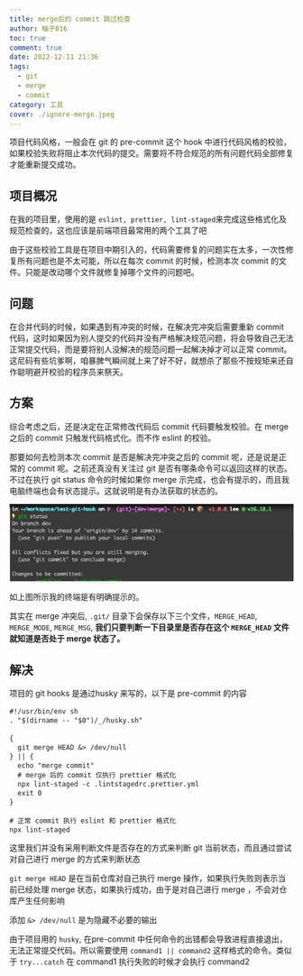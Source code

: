 ```yaml
---
title: merge后的 commit 跳过检查
author: 柚子816
toc: true
comment: true
date: 2022-12-11 21:36
tags:
  - git
  - merge
  - commit
category: 工具
cover: ./ignore-merge.jpeg
---
```





项目代码风格，一般会在 git 的 pre-commit 这个 hook 中进行代码风格的校验，如果校验失败将阻止本次代码的提交。需要将不符合规范的所有问题代码全部修复才能重新提交成功。

##  项目概况 

在我的项目里，使用的是 `eslint, prettier, lint-staged`来完成这些格式化及规范检查的，这也应该是前端项目最常用的两个工具了吧

由于这些校验工具是在项目中期引入的，代码需要修复的问题实在太多，一次性修复所有问题也是不太可能，所以在每次 commit 的时候，检测本次 commit 的文件。只能是改动哪个文件就修复掉哪个文件的问题吧。

##  问题 

在合并代码的时候，如果遇到有冲突的时候，在解决完冲突后需要重新 commit 代码，这时如果因为别人提交的代码并没有严格解决规范问题，将会导致自己无法正常提交代码，而是要将别人没解决的规范问题一起解决掉才可以正常 commit。这尼码有些坑爹啊，咱暴脾气瞬间就上来了好不好，就想杀了那些不按规矩来还自作聪明避开校验的程序员来祭天。

##  方案 

综合考虑之后，还是决定在正常修改代码后 commit 代码要触发校验。在 merge 之后的 commit 只触发代码格式化。而不作 eslint 的校验。

那要如何去检测本次 commit 是否是解决完冲突之后的 commit 呢，还是说是正常的 commit 呢。之前还真没有关注过 git 是否有哪条命令可以返回这样的状态。不过在执行 git status 命令的时候如果你 merge 示完成，也会有提示的，而且我电脑终端也会有状态提示。这就说明是有办法获取的状态的。

![](./status.png)

如上图所示我的终端是有明确提示的。

其实在 merge 冲突后, `.git/` 目录下会保存以下三个文件，`MERGE_HEAD`, `MERGE_MODE`, `MERGE_MSG`, **我们只要判断一下目录里是否存在这个 `MERGE_HEAD` 文件就知道是否处于 merge 状态了。**

##  解决 

项目的 git hooks 是通过husky 来写的，以下是 pre-commit 的内容

```shell
#!/usr/bin/env sh
. "$(dirname -- "$0")/_/husky.sh"

{
  git merge HEAD &> /dev/null
} || {
  echo "merge commit"
  # merge 后的 commit 仅执行 prettier 格式化
  npx lint-staged -c .lintstagedrc.prettier.yml
  exit 0
}

# 正常 commit 执行 eslint 和 prettier 格式化
npx lint-staged
```

 这里我们并没有采用判断文件是否存在的方式来判断 git 当前状态，而且通过尝试对自己进行 merge 的方式来判断状态

`git merge HEAD` 是在当前仓库对自己执行 merge 操作，如果执行失败则表示当前已经处理 merge 状态，如果执行成功，由于是对自己进行 merge ，不会对仓库产生任何影响

添加 `&> /dev/null` 是为隐藏不必要的输出

由于项目用的 `husky`, 在pre-commit 中任何命令的出错都会导致进程直接退出，无法正常提交代码。所以需要使用 `command1 || command2` 这样格式的命令。类似于 `try...catch` 在 command1 执行失败的时候才会执行 command2
